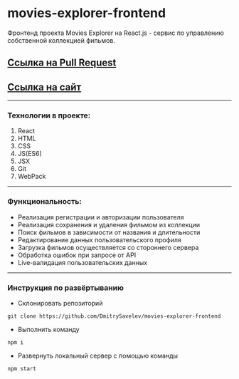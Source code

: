 # movies-explorer-frontend

Фронтенд проекта Movies Explorer на React.js - сервис по управлению собственной коллекцией фильмов.

## [Ссылка на Pull Request](https://github.com/DmitrySavelev/movies-explorer-frontend/pull/7)

## [Ссылка на сайт](http://movies.savelev.nomoredomains.rocks/movies)

---

### Технологии в проекте:

1. React
2. HTML
3. CSS
4. JS(ES6)
5. JSX
6. Git
7. WebPack

---

### Функциональность:

- Реализация регистрации и авторизации пользователя
- Реализация сохранения и удаления фильмом из коллекции
- Поиск фильмов в зависимости от названия и длительности
- Редактирование данных пользовательского профиля
- Загрузка фильмов осуществляется со стороннего сервера
- Обработка ошибок при запросе от API
- Live-валидация пользовательских данных

---

### Инструкция по развёртыванию

- Склонировать репозиторий

`git clone https://github.com/DmitrySavelev/movies-explorer-frontend`

- Выполнить команду

`npm i`

- Развернуть локальный сервер с помощью команды

`npm start`
